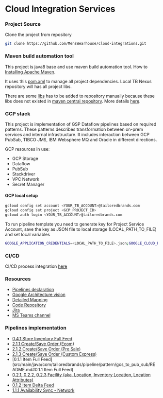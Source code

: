 # Cloud Integration Services

### Project Source
Clone the project from repository
```bash
git clone https://github.com/MensWearhouse/cloud-integrations.git
```

### Maven build automation tool
This project is java8 base and use maven build automation tool. 
How to [Installing Apache Maven](http://maven.apache.org/install.html).

It uses this [pom.xml](./pom.xml) to manage all project dependencies.
Local TB Nexus repository will has all project libs.

There are some [libs](lib) has to be added to repository manually because these libs does not existed in [maven central repository](https://mvnrepository.com/).
More details [here](lib/readme.md).

### GCP stack 
This project is implementation of GSP Dataflow pipelines based on required patterns.
These patterns describes transformation between on-prem services and internal infrastructure.
It includes interaction between GCP PubSub, TIBCO JMS, IBM Websphere MQ and Oracle in different directions.

GCP resources in use: 
- GCP Storage
- Dataflow
- PubSub
- Stackdriver
- VPC Network
- Secret Manager

#### GCP local setup
```bash
gcloud config set account <YOUR_TB_ACCOUNT>@tailoredbrands.com
gcloud config set project <GCP_PROJECT_ID>
gcloud auth login <YOUR_TB_ACCOUNT>@tailoredbrands.com
```
To run pipeline template you need to generate key for Project Service Account, 
save the key as JSON file to local storage (LOCAL_PATH_TO_FILE) and set local variables
```bash
GOOGLE_APPLICATION_CREDENTIALS=<LOCAL_PATH_TO_FILE>.json;GOOGLE_CLOUD_PROJECT=<GCP_PROJECT_ID>
```

### CI/CD
CI/CD process integration [here](https://github.com/MensWearhouse/cloud-integrations/blob/poc-cicd/README.md)

### Resources
- [Pipelines declaration](https://teams.microsoft.com/l/file/EB58894D-91E6-404B-BE75-B865408B66C0?tenantId=aac81192-f6f6-4e8a-9f5e-a663e2d41612&fileType=xlsx&objectUrl=https%3A%2F%2Ftmw365.sharepoint.com%2Fsites%2Faoprodsupport%2FShared%20Documents%2FGeneral%2F2-%20Discovery-Rqmnts-Design%2FActiveOmni%20Interface%20List.xlsx&baseUrl=https%3A%2F%2Ftmw365.sharepoint.com%2Fsites%2Faoprodsupport&serviceName=teams&threadId=19:b867c41cdeea47a09b362bcd92ad10b7@thread.skype&groupId=cf737fbc-a891-4e85-a5d3-001074ff5b75)
- [Google Architecture vision](https://teams.microsoft.com/l/file/0876B682-2675-4388-B590-8245A517CDB4?tenantId=aac81192-f6f6-4e8a-9f5e-a663e2d41612&fileType=docx&objectUrl=https%3A%2F%2Ftmw365.sharepoint.com%2Fsites%2Faoprodsupport%2FShared%20Documents%2FGeneral%2FGoogle%20PSO%2FTailored%20Brands%20Integration_TDD_Final.docx&baseUrl=https%3A%2F%2Ftmw365.sharepoint.com%2Fsites%2Faoprodsupport&serviceName=teams&threadId=19:b867c41cdeea47a09b362bcd92ad10b7@thread.skype&groupId=cf737fbc-a891-4e85-a5d3-001074ff5b75)
- [Detailed Mapping](https://wiki.tailoredbrands.com/pages/viewpage.action?spaceKey=JBOM&title=Detailed+Mapping)
- [Code Repository](https://github.com/MensWearhouse/cloud-integrations)
- [Jira](https://jira.tailoredbrands.com/projects/CIS/summary)
- [MS Teams channel](https://teams.microsoft.com/l/channel/19%3ab867c41cdeea47a09b362bcd92ad10b7%40thread.skype/General?groupId=cf737fbc-a891-4e85-a5d3-001074ff5b75&tenantId=aac81192-f6f6-4e8a-9f5e-a663e2d41612)

### Pipelines implementation

- [0.4.1 Store Inventory Full Feed](src/main/java/com/tailoredbrands/pipeline/pattern/gcs_to_pub_sub/README.md#store-inventory-full-feed)
- [2.1.1 Create/Save Order (Ecom)](src/main/java/com/tailoredbrands/pipeline/pattern/jms_to_pub_sub/README.md)
- [2.1.2 Create/Save Order (Pre Sale)](src/main/java/com/tailoredbrands/pipeline/pattern/jms_to_pub_sub/README.md)
- [2.1.3 Create/Save Order (Custom Express)](src/main/java/com/tailoredbrands/pipeline/pattern/jms_to_pub_sub/README.md) 
- [0.1.1 Item Full Feed](src/main/java/com/tailoredbrands/pipeline/pattern/gcs_to_pub_sub/README.md#0.1.1 Item Full Feed)
- [0.2.1, 0.2.2, 0.2.3 Facility (aka. Location, Inventory Location, Location Attributes)](src/main/java/com/tailoredbrands/pipeline/pattern/jms_to_pub_sub/README.md#Facility)
- [0.1.2 Item Delta Feed](src/main/java/com/tailoredbrands/pipeline/pattern/jms_to_pub_sub/README.md)
- [1.1.1 Availability Sync - Network](src/main/java/com/tailoredbrands/pipeline/pattern/pub_sub_to_oracle/README.md#1.1.1%20Availability%20Sync%20Network)
